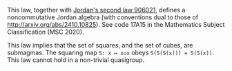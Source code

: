 This law, together with [Jordan's second law 906021](https://teorth.github.io/equational_theories/implications/?906021), defines a noncommutative Jordan algebra (with conventions dual to those of http://arxiv.org/abs/2410.10825).  See code 17A15 in the Mathematics Subject Classification (MSC 2020).

This law implies that the set of squares, and the set of cubes, are submagmas.  The squaring map `S: x ↦ x◇x` obeys `S(S(S(x))) = S(S(x))`.  This law cannot hold in a non-trivial quasigroup.
